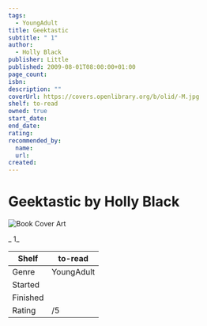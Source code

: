 ```yaml
---
tags:
  - YoungAdult
title: Geektastic
subtitle: " 1"
author:
  - Holly Black
publisher: Little
published: 2009-08-01T08:00:00+01:00
page_count:
isbn:
description: ""
coverUrl: https://covers.openlibrary.org/b/olid/-M.jpg
shelf: to-read
owned: true
start_date:
end_date:
rating:
recommended_by:
  name:
  url:
created:
---
```


# Geektastic by Holly Black

![Book Cover Art](https://covers.openlibrary.org/b/olid/-M.jpg)

_ 1_

| Shelf | to-read |
| --- | --- |
| Genre | YoungAdult |
| Started |  |
| Finished |  |
| Rating | /5 |
